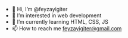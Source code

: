 - 👋 Hi, I’m @feyzayigiter
- 👀 I’m interested in web development
- 🌱 I’m currently learning HTML, CSS, JS
- 📫 How to reach me feyzayigiter@gmail.com

<!---
feyzayigiter/feyzayigiter is a ✨ special ✨ repository because its `README.md` (this file) appears on your GitHub profile.
You can click the Preview link to take a look at your changes.
--->
